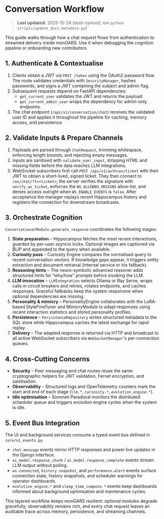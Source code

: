 # Conversation Workflow

> **Last updated:** 2025-10-24 _(auto-synced; run `python scripts/update_docs_metadata.py`)_

This guide walks through how a chat request flows from authentication to
streamed delivery inside monGARS. Use it when debugging the cognition pipeline
or onboarding new contributors.

## 1. Authenticate & Contextualise
1. Clients obtain a JWT via `POST /token` using the OAuth2 password flow. The
   route validates credentials with `SecurityManager`, hashes passwords, and
   signs a JWT containing the subject and admin flag.
2. Subsequent requests depend on FastAPI dependencies:
   - `get_current_user` validates the JWT and returns the payload.
   - `get_current_admin_user` wraps the dependency for admin-only endpoints.
3. The chat endpoint (`/api/v1/conversation/chat`) receives the validated user ID
   and applies it throughout the pipeline for caching, memory access, and
   persistence.

## 2. Validate Inputs & Prepare Channels
1. Payloads are parsed through `ChatRequest`, trimming whitespace, enforcing
   length bounds, and rejecting empty messages.
2. Inputs are sanitised with `validate_user_input`, stripping HTML and missing
   fields before the data reaches LLM integrations.
3. WebSocket subscribers first call `POST /api/v1/auth/ws/ticket` with their JWT
   to obtain a short-lived, signed ticket. They then connect to
   `/ws/chat/?t=<ticket>`; the server verifies the signature with
   `verify_ws_ticket`, enforces the `WS_ALLOWED_ORIGINS` allow-list, and denies
   access outright when `WS_ENABLE_EVENTS` is `false`. After acceptance the
   manager replays recent Hippocampus history and registers the connection for
   downstream broadcasts.

## 3. Orchestrate Cognition
`ConversationalModule.generate_response` coordinates the following stages:
1. **State preparation** – Hippocampus fetches the most recent interactions,
   guarded by per-user asyncio locks. Optional images are captioned via BLIP and
   appended to the query when available.
2. **Curiosity pass** – Curiosity Engine compares the normalised query to recent
   conversation vectors. If knowledge gaps appear, it triggers entity extraction
   and document retrieval (internal service or Iris fallback).
3. **Reasoning hints** – The neuro-symbolic advanced reasoner adds structured
   hints for “why/how” prompts before invoking the LLM.
4. **LLM invocation** – `LLMIntegration` selects Ollama or Ray Serve, wraps calls
   in circuit breakers and retries, rotates endpoints, and caches responses.
   Graceful fallbacks keep the system responsive when optional dependencies are
   missing.
5. **Personality & mimicry** – PersonalityEngine collaborates with the LoRA-based
   StyleFineTuner and MimicryModule to adapt responses using recent interaction
   statistics and stored personality profiles.
6. **Persistence** – `PersistenceRepository` writes structured metadata to the
   SQL store while Hippocampus caches the latest exchange for rapid replay.
7. **Delivery** – The adapted response is returned via HTTP and broadcast to all
   active WebSocket subscribers via `WebSocketManager`'s per-connection queues.

## 4. Cross-Cutting Concerns
- **Security** – Peer messaging and chat routes reuse the same cryptographic
  helpers for JWT validation, Fernet encryption, and sanitisation.
- **Observability** – Structured logs and OpenTelemetry counters mark the start
  and end of each stage (`llm.*`, `curiosity.*`, `evolution_engine.*`).
- **Idle optimisation** – Sommeil Paradoxal monitors the distributed scheduler
  queue and triggers evolution engine cycles when the system is idle.

## 5. Event Bus Integration
The UI and background services consume a typed event bus defined in
`core/ui_events.py`.
- `chat.message` events mirror HTTP responses and power live updates in the
  Django interface.
- `ai_model.response_chunk` / `ai_model.response_complete` events stream LLM
  output without polling.
- `ws.connected`, `history.snapshot`, and `performance.alert` events surface
  connection state, history snapshots, and scheduler warnings for operator
  dashboards.
- `evolution_engine.*` and `sleep_time_compute.*` events keep dashboards informed
  about background optimisation and maintenance cycles.

This layered workflow keeps monGARS resilient: optional modules degrade
gracefully, observability remains rich, and every chat request leaves an auditable
trace across memory, persistence, and streaming channels.
